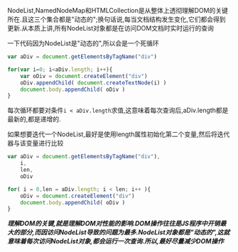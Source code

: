NodeList,NamedNodeMap和HTMLCollection是从整体上透彻理解DOM的关键所在.且这三个集合都是"动态的";换句话说,每当文档结构发生变化,它们都会得到更新.从本质上讲,所有NodeList对象都是在访问DOM文档时实时运行的查询

一下代码因为NodeList是"动态的",所以会是一个死循环

```javascript
var aDiv = document.getElementsByTagName("div")

for(var i=0; i<aDiv.length; i++){
    var oDiv = document.createElement("div")
    oDiv.appendChild( document.createTextNode(i) )
    document.body.appendChild( oDiv )
}
```

每次循环都要对条件`i < aDiv.length`求值,这意味着每次查询后,aDiv.length都是最新的,都是递增的.

如果想要迭代一个NodeList,最好是使用length属性初始化第二个变量,然后将迭代器与该变量进行比较

```javascript
var aDiv = document.getElementsByTagName("div"),
    i,
    len,
    oDiv

for( i = 0,len = aDiv.length; i < len; i++ ){
    oDiv = document.createElement("div")
    document.body.appendChild( oDiv )
}
```

**_理解DOM的关键,就是理解DOM对性能的影响.DOM操作往往是JS程序中开销最大的部分,而因访问NodeList导致的问题为最多.NodeList对象都是"动态的",这就意味着每次访问NodeList对象,都会运行一次查询.所以,最好尽量减少DOM操作_**